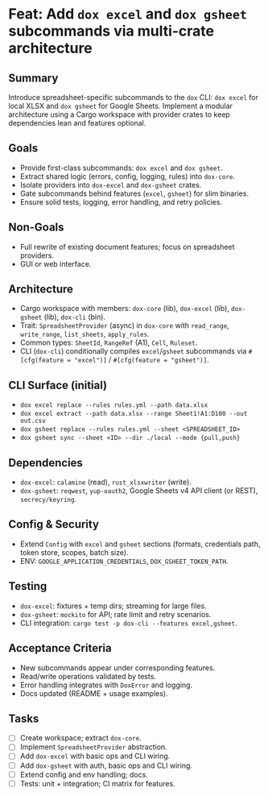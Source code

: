 # Feat: Add `dox excel` and `dox gsheet` subcommands via multi-crate architecture

## Summary
Introduce spreadsheet-specific subcommands to the `dox` CLI: `dox excel` for local XLSX and `dox gsheet` for Google Sheets. Implement a modular architecture using a Cargo workspace with provider crates to keep dependencies lean and features optional.

## Goals
- Provide first-class subcommands: `dox excel` and `dox gsheet`.
- Extract shared logic (errors, config, logging, rules) into `dox-core`.
- Isolate providers into `dox-excel` and `dox-gsheet` crates.
- Gate subcommands behind features (`excel`, `gsheet`) for slim binaries.
- Ensure solid tests, logging, error handling, and retry policies.

## Non-Goals
- Full rewrite of existing document features; focus on spreadsheet providers.
- GUI or web interface.

## Architecture
- Cargo workspace with members: `dox-core` (lib), `dox-excel` (lib), `dox-gsheet` (lib), `dox-cli` (bin).
- Trait: `SpreadsheetProvider` (async) in `dox-core` with `read_range`, `write_range`, `list_sheets`, `apply_rules`.
- Common types: `SheetId`, `RangeRef` (A1), `Cell`, `Ruleset`.
- CLI (`dox-cli`) conditionally compiles `excel`/`gsheet` subcommands via `#[cfg(feature = "excel")]` / `#[cfg(feature = "gsheet")]`.

## CLI Surface (initial)
- `dox excel replace --rules rules.yml --path data.xlsx`
- `dox excel extract --path data.xlsx --range Sheet1!A1:D100 --out out.csv`
- `dox gsheet replace --rules rules.yml --sheet <SPREADSHEET_ID>`
- `dox gsheet sync --sheet <ID> --dir ./local --mode {pull,push}`

## Dependencies
- `dox-excel`: `calamine` (read), `rust_xlsxwriter` (write).
- `dox-gsheet`: `reqwest`, `yup-oauth2`, Google Sheets v4 API client (or REST), `secrecy/keyring`.

## Config & Security
- Extend `Config` with `excel` and `gsheet` sections (formats, credentials path, token store, scopes, batch size).
- ENV: `GOOGLE_APPLICATION_CREDENTIALS`, `DOX_GSHEET_TOKEN_PATH`.

## Testing
- `dox-excel`: fixtures + temp dirs; streaming for large files.
- `dox-gsheet`: `mockito` for API; rate limit and retry scenarios.
- CLI integration: `cargo test -p dox-cli --features excel,gsheet`.

## Acceptance Criteria
- New subcommands appear under corresponding features.
- Read/write operations validated by tests.
- Error handling integrates with `DoxError` and logging.
- Docs updated (README + usage examples).

## Tasks
- [ ] Create workspace; extract `dox-core`.
- [ ] Implement `SpreadsheetProvider` abstraction.
- [ ] Add `dox-excel` with basic ops and CLI wiring.
- [ ] Add `dox-gsheet` with auth, basic ops and CLI wiring.
- [ ] Extend config and env handling; docs.
- [ ] Tests: unit + integration; CI matrix for features.
